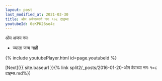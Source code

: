 ```yaml
---
layout: post
last_modified_at: 2021-03-30
title: ओम अमेयात्माने नमः १०८ टाइम्स
youtubeId: 0eKPK26se4c
---
```

 
 
 ओम अजय नमः  
 
 -  ज्याला जन्म नाही 
 
  
 
  
 
 
 
 
 
 


{% include youtubePlayer.html id=page.youtubeId %}
 
[Next]({{ site.baseurl }}{% link  split2/_posts/2016-01-20-ओम देवाच्या नमः १०८ टाइम्स.md%})
 
